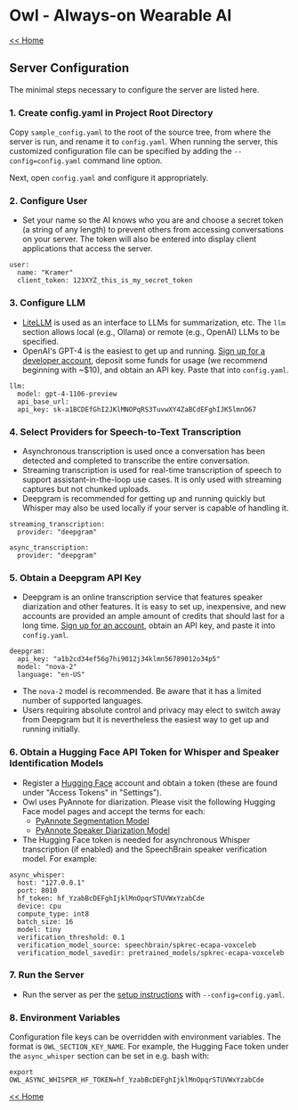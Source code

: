 # Owl - Always-on Wearable AI

[<< Home](../README.md)

## Server Configuration

The minimal steps necessary to configure the server are listed here.

### 1. Create config.yaml in Project Root Directory

Copy `sample_config.yaml` to the root of the source tree, from where the server is run, and rename
it to `config.yaml`. When running the server, this customized configuration file can be specified by
adding the `--config=config.yaml` command line option.

Next, open `config.yaml` and configure it appropriately.

### 2. Configure User

- Set your name so the AI knows who you are and choose a secret token (a string of any length) to prevent others from accessing conversations on your server. The token will also be entered into display client applications that access the server.

```
user:
  name: "Kramer"
  client_token: 123XYZ_this_is_my_secret_token
```

### 3. Configure LLM

- [LiteLLM](https://litellm.ai/) is used as an interface to LLMs for summarization, etc. The `llm` section allows local (e.g., Ollama) or remote (e.g., OpenAI) LLMs to be specified.
- OpenAI's GPT-4 is the easiest to get up and running. [Sign up for a developer account](https://platform.openai.com/), deposit some funds for usage (we recommend beginning with ~$10), and obtain an API key. Paste that into `config.yaml`.

```
llm:
  model: gpt-4-1106-preview
  api_base_url:
  api_key: sk-a1BCDEfGhI2JKlMNOPqRS3TuvwXY4ZaBCdEFghIJK5lmnO67
```

### 4. Select Providers for Speech-to-Text Transcription

- Asynchronous transcription is used once a conversation has been detected and completed to transcribe the entire conversation.
- Streaming transcription is used for real-time transcription of speech to support assistant-in-the-loop use cases. It is only used with streaming captures but not chunked uploads.
- Deepgram is recommended for getting up and running quickly but Whisper may also be used locally if your server is capable of handling it.

```
streaming_transcription:
  provider: "deepgram"

async_transcription:
  provider: "deepgram"
```

### 5. Obtain a Deepgram API Key

- Deepgram is an online transcription service that features speaker diarization and other features. It is easy to set up, inexpensive, and new accounts are provided an ample amount of credits that should last for a long time. [Sign up for an account](https://deepgram.com/), obtain an API key, and paste it into `config.yaml`.

```
deepgram:
  api_key: "a1b2cd34ef56g7hi9012j34klmn56789012o34p5"
  model: "nova-2"
  language: "en-US"
```

- The `nova-2` model is recommended. Be aware that it has a limited number of supported languages.
- Users requiring absolute control and privacy may elect to switch away from Deepgram but it is nevertheless the easiest way to get up and running initially.

### 6. Obtain a Hugging Face API Token for Whisper and Speaker Identification Models

- Register a [Hugging Face](https://huggingface.co) account and obtain a token (these are found under "Access Tokens" in "Settings"). 
- Owl uses PyAnnote for diarization. Please visit the following Hugging Face model pages and accept the terms for each:
  - [PyAnnote Segmentation Model](https://huggingface.co/pyannote/segmentation)
  - [PyAnnote Speaker Diarization Model](https://huggingface.co/pyannote/speaker-diarization)
- The Hugging Face token is needed for asynchronous Whisper transcription (if enabled) and the SpeechBrain speaker verification model. For example:

```
async_whisper:
  host: "127.0.0.1"
  port: 8010
  hf_token: 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
  device: cpu
  compute_type: int8
  batch_size: 16
  model: tiny
  verification_threshold: 0.1
  verification_model_source: speechbrain/spkrec-ecapa-voxceleb
  verification_model_savedir: pretrained_models/spkrec-ecapa-voxceleb
```

### 7. Run the Server

- Run the server as per the [setup instructions](../README.md#server-setup) with `--config=config.yaml`.

### 8. Environment Variables

Configuration file keys can be overridden with environment variables. The format is `OWL_SECTION_KEY_NAME`. For example, the Hugging Face token under the `async_whisper` section can be set in e.g. bash with: 

```
export OWL_ASYNC_WHISPER_HF_TOKEN=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
```

[<< Home](../README.md)